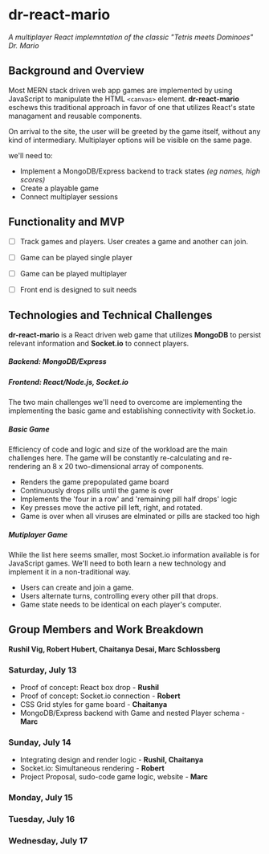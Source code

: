 # dr-react-mario
*A multiplayer React implemntation of the classic "Tetris meets Dominoes" Dr. Mario*

## Background and Overview
Most MERN stack driven web app games are implemented by using JavaScript 
to manipulate the HTML `<canvas>` element. **dr-react-mario** eschews this traditional approach in favor of one that 
utilizes React's state managament and reusable components.

On arrival to the site, the user will be greeted by the game itself, without any kind
of intermediary.  Multiplayer options will be visible on the same page.

we'll need to:
* Implement a MongoDB/Express backend to track states *(eg names, high scores)*
* Create a playable game
* Connect multiplayer sessions

## Functionality and MVP

 - [ ] Track games and players.  User creates a game and another can join.
 - [ ] Game can be played single player
 - [ ] Game can be played multiplayer
 - [ ] Front end is designed to suit needs


## Technologies and Technical Challenges
**dr-react-mario** is a React driven web game that utilizes **MongoDB** to persist
relevant information and **Socket.io** to connect players.

##### Backend: MongoDB/Express

##### Frontend: React/Node.js, Socket.io

The two main challenges we'll need to overcome are implementing the implementing the
basic game and establishing connectivity with Socket.io.

##### Basic Game
Efficiency of code and logic and size of the workload are the main challenges here.  The game will be constantly re-calculating and re-rendering an 8 x 20 two-dimensional array of components.

* Renders the game prepopulated game board
* Continuously drops pills until the game is over
* Implements the 'four in a row' and 'remaining pill half drops' logic
* Key presses move the active pill left, right, and rotated.
* Game is over when all viruses are elminated or pills are stacked too high

##### Mutiplayer Game
While the list here seems smaller, most Socket.io information available is for JavaScript games.  We'll need to both
learn a new technology and implement it in a non-traditional way.
* Users can create and join a game.
* Users alternate turns, controlling every other pill that drops.
* Game state needs to be identical on each player's computer. 


## Group Members and Work Breakdown
**Rushil Vig, Robert Hubert, Chaitanya Desai, Marc Schlossberg**

### Saturday, July 13
* Proof of concept: React box drop - **Rushil**
* Proof of concept: Socket.io connection - **Robert**
* CSS Grid styles for game board - **Chaitanya**
* MongoDB/Express backend with Game and nested Player schema - **Marc**

### Sunday, July 14
* Integrating design and render logic - **Rushil, Chaitanya**
* Socket.io: Simultaneous rendering - **Robert**
* Project Proposal, sudo-code game logic, website - **Marc**

### Monday, July 15


### Tuesday, July 16


### Wednesday, July 17